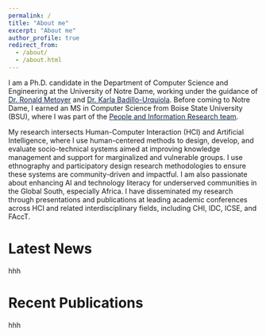 ```yaml
---
permalink: /
title: "About me"
excerpt: "About me"
author_profile: true
redirect_from:
  - /about/
  - /about.html
---
```

I am a Ph.D. candidate in the Department of Computer Science and Engineering at the University of Notre Dame, working under the guidance of <a href="https://engineering.nd.edu/faculty/ronald-metoyer/" style="color: #0C2340; text-decoration:underline" target="_blank">Dr. Ronald Metoyer</a> and
<a href="https://engineering.nd.edu/faculty/karla-badillo-urquiola/" style="color: #0C2340; text-decoration:underline" target="_blank">Dr. Karla Badillo-Urquiola</a>. Before coming to Notre Dame, I earned an MS in Computer Science from Boise State University (BSU), where I was part of the <a href="https://piret.info/" style="color: #0C2340; text-decoration:underline" target="_blank"> People and Information Research team</a>.

My research intersects Human-Computer Interaction (HCI) and Artificial Intelligence, where I use human-centered methods to design, develop, and evaluate socio-technical systems aimed at improving knowledge management and support for marginalized and vulnerable groups. I use ethnography and participatory design research methodologies to ensure these systems are community-driven and impactful. I am also passionate about enhancing AI and technology literacy for underserved communities in the Global South, especially Africa. I have disseminated my research through presentations and publications at leading academic conferences across HCI and related interdisciplinary fields, including CHI, IDC, ICSE, and FAccT.


Latest News
======
hhh

Recent Publications
======
hhh
